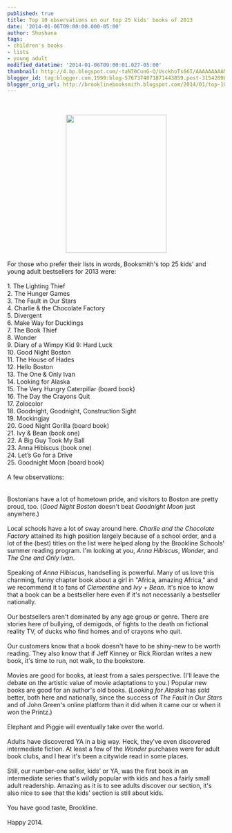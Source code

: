 ```yaml
---
published: true
title: Top 10 observations on our top 25 kids' books of 2013
date: '2014-01-06T09:00:00.000-05:00'
author: Shoshana
tags:
- children's books
- lists
- young adult
modified_datetime: '2014-01-06T09:00:01.027-05:00'
thumbnail: http://4.bp.blogspot.com/-taN70CunG-Q/UsckhoTs66I/AAAAAAAAAM0/Kn8YaSeOfjM/s72-c/1456611_10151818181161964_985048835_n.jpg
blogger_id: tag:blogger.com,1999:blog-5767374071871443859.post-3154280885057884537
blogger_orig_url: http://brooklinebooksmith.blogspot.com/2014/01/top-10-observations-on-our-top-25-kids.html
---
```


<div class="separator" style="clear: both; text-align: center;"><br /></div><br /><div class="separator" style="clear: both; text-align: center;"><a href="http://4.bp.blogspot.com/-taN70CunG-Q/UsckhoTs66I/AAAAAAAAAM0/Kn8YaSeOfjM/s1600/1456611_10151818181161964_985048835_n.jpg" imageanchor="1" style="margin-left: 1em; margin-right: 1em;"><img border="0" src="http://4.bp.blogspot.com/-taN70CunG-Q/UsckhoTs66I/AAAAAAAAAM0/Kn8YaSeOfjM/s1600/1456611_10151818181161964_985048835_n.jpg" height="320" width="233" /></a></div><div class="separator" style="clear: both; text-align: center;"><br /></div><div>For those who prefer their lists in words, Booksmith's top 25 kids' and young adult bestsellers for 2013 were: <br /><br />1. The Lighting Thief </div><div>2. The Hunger Games </div><div>3. The Fault in Our Stars </div><div>4. Charlie &amp; the Chocolate Factory </div><div>5. Divergent </div><div>6. Make Way for Ducklings</div><div>7. The Book Thief </div><div>8. Wonder </div><div>9. Diary of a Wimpy Kid 9: Hard Luck</div><div>10. Good Night Boston </div><div>11. The House of Hades </div><div>12. Hello Boston </div><div>13. The One &amp; Only Ivan </div><div>14. Looking for Alaska </div><div>15. The Very Hungry Caterpillar (board book) </div><div>16. The Day the Crayons Quit </div><div>17. Zolocolor </div><div>18. Goodnight, Goodnight, Construction Sight </div><div>19. Mockingjay </div><div>20. Good Night Gorilla (board book) </div><div>21. Ivy &amp; Bean (book one) </div><div>22. A Big Guy Took My Ball </div><div>23. Anna Hibiscus (book one) </div><div>24. Let’s Go for a Drive </div><div>25. Goodnight Moon (board book)<br /><br />A few observations: <br /><br /><span style="font-family: Tahoma,Geneva,sans-serif; font-size: 10pt;"></span><br />Bostonians have a lot of hometown pride, and visitors to Boston are pretty proud, too. (<em>Good Night Boston</em> doesn't beat <em>Goodnight Moon</em> just anywhere.)<br /><br />Local schools&nbsp;have a lot of sway around here. <em>Charlie and the Chocolate Factory</em> attained its high position largely because of a school order, and a lot  of the (best) titles on the list were helped along by the Brookline  Schools' summer reading program. I'm looking at you, <em>Anna Hibiscus</em>, <em>Wonder</em>, and <em>The One and Only Ivan</em>.<br /><br />Speaking of <em>Anna Hibiscus</em>,  handselling is powerful. Many of us love this charming, funny&nbsp;chapter  book about a girl in "Africa, amazing Africa," and we recommend it to  fans of <em>Clementine</em> and <em>Ivy + Bean</em>. It's nice to know that a book can be a bestseller here even if it's not necessarily a bestseller nationally.<br /><br />Our  bestsellers aren't dominated by any age group or genre. There are  stories here of bullying, of demigods, of fights to the death on  fictional reality TV,&nbsp;of ducks who find homes and of crayons who quit.<br /><br />Our  customers know that a book doesn't have to be shiny-new to be worth  reading. They also know that if Jeff Kinney or Rick Riordan writes a new  book, it's time to run, not walk, to the bookstore.<br /><br />Movies  are good for books, at least from a sales perspective. (I'll leave the  debate on the artistic value of movie adaptations to you.)&nbsp;Popular new  books are good for an author's old books. (<em>Looking for Alaska</em> has sold better, both here and nationally, since the success of <em>The Fault in Our Stars</em> and of John Green's online platform than it did when it came our or when it won the Printz.)<br /><br />Elephant and Piggie will eventually take over the world.<br /><br />Adults have discovered YA in a big way. Heck, they've even discovered intermediate fiction. At least a few of the <em>Wonder</em> purchases were for adult book clubs, and I hear it's been a citywide read in some places.<br /><br />Still,  our number-one seller, kids' or YA, was the first book in an  intermediate series that's wildly popular with kids and has a  fairly&nbsp;small adult readership. Amazing as it is to see adults discover  our section, it's also nice to see that the kids' section is still about  kids.<br /><br />You have good taste, Brookline.<br /><br />Happy 2014.<br /> <br /></div>